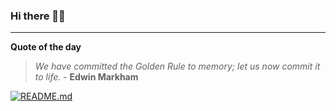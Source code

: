 ### Hi there 👋🏻


---

**Quote of the day**

> *We have committed the Golden Rule to memory; let us now commit it to life.* - **Edwin Markham** 

[![README.md](https://github.com/marcolovazzano/marcolovazzano/actions/workflows/readme.yml/badge.svg?branch=main)](https://github.com/marcolovazzano/marcolovazzano/actions/workflows/readme.yml)
